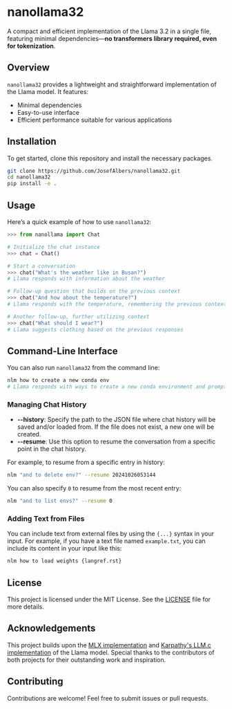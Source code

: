 # nanollama32

A compact and efficient implementation of the Llama 3.2 in a single file, featuring minimal dependencies—**no transformers library required, even for tokenization**.

## Overview

`nanollama32` provides a lightweight and straightforward implementation of the Llama model. It features:

- Minimal dependencies
- Easy-to-use interface
- Efficient performance suitable for various applications

## Installation

To get started, clone this repository and install the necessary packages. 

```zsh
git clone https://github.com/JosefAlbers/nanollama32.git
cd nanollama32
pip install -e .
```

## Usage

Here’s a quick example of how to use `nanollama32`:

```python
>>> from nanollama import Chat

# Initialize the chat instance
>>> chat = Chat()

# Start a conversation
>>> chat("What's the weather like in Busan?")
# Llama responds with information about the weather

# Follow-up question that builds on the previous context
>>> chat("And how about the temperature?")
# Llama responds with the temperature, remembering the previous context

# Another follow-up, further utilizing context
>>> chat("What should I wear?")
# Llama suggests clothing based on the previous responses
```

## Command-Line Interface

You can also run `nanollama32` from the command line:

```zsh
nlm how to create a new conda env
# Llama responds with ways to create a new conda environment and prompts the user for further follow-up questions
```

### Managing Chat History

- **--history**: Specify the path to the JSON file where chat history will be saved and/or loaded from. If the file does not exist, a new one will be created.
- **--resume**: Use this option to resume the conversation from a specific point in the chat history.

For example, to resume from a specific entry in history:

```zsh
nlm "and to delete env?" --resume 20241026053144
```

You can also specify `0` to resume from the most recent entry:

```zsh
nlm "and to list envs?" --resume 0
```

### Adding Text from Files

You can include text from external files by using the `{...}` syntax in your input. For example, if you have a text file named `example.txt`, you can include its content in your input like this:

```zsh
nlm how to load weights {langref.rst}
```

## License

This project is licensed under the MIT License. See the [LICENSE](LICENSE) file for more details.

## Acknowledgements

This project builds upon the [MLX implementation](https://github.com/ml-explore/mlx-examples/blob/main/llms/mlx_lm/models/llama.py) and [Karpathy's LLM.c implementation](https://github.com/karpathy/llm.c/blob/master/train_llama3.py) of the Llama model. Special thanks to the contributors of both projects for their outstanding work and inspiration.

## Contributing

Contributions are welcome! Feel free to submit issues or pull requests.